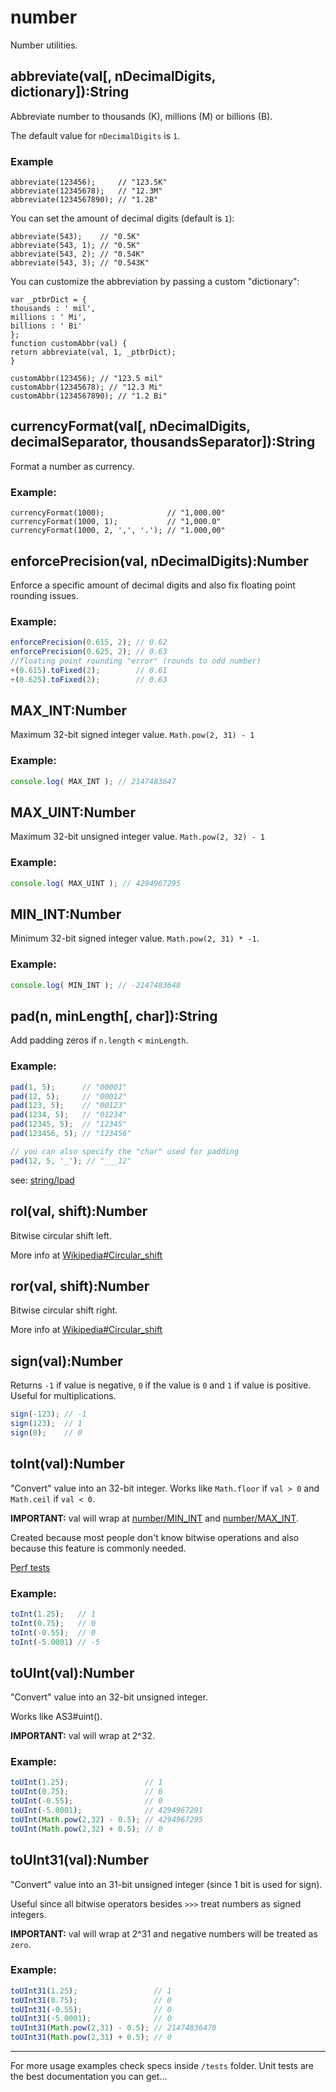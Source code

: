 # number #

Number utilities.


## abbreviate(val[, nDecimalDigits, dictionary]):String

Abbreviate number to thousands (K), millions (M) or billions (B).

The default value for `nDecimalDigits` is `1`.

### Example

    abbreviate(123456);     // "123.5K"
    abbreviate(12345678);   // "12.3M"
    abbreviate(1234567890); // "1.2B"

You can set the amount of decimal digits (default is `1`):

    abbreviate(543);    // "0.5K"
    abbreviate(543, 1); // "0.5K"
    abbreviate(543, 2); // "0.54K"
    abbreviate(543, 3); // "0.543K"

You can customize the abbreviation by passing a custom "dictionary":

    var _ptbrDict = {
	thousands : ' mil',
	millions : ' Mi',
	billions : ' Bi'
    };
    function customAbbr(val) {
	return abbreviate(val, 1, _ptbrDict);
    }

    customAbbr(123456); // "123.5 mil"
    customAbbr(12345678); // "12.3 Mi"
    customAbbr(1234567890); // "1.2 Bi"



## currencyFormat(val[, nDecimalDigits, decimalSeparator, thousandsSeparator]):String

Format a number as currency.

### Example:

    currencyFormat(1000);              // "1,000.00"
    currencyFormat(1000, 1);           // "1,000.0"
    currencyFormat(1000, 2, ',', '.'); // "1.000,00"



## enforcePrecision(val, nDecimalDigits):Number

Enforce a specific amount of decimal digits and also fix floating point
rounding issues.

### Example:

```js
enforcePrecision(0.615, 2); // 0.62
enforcePrecision(0.625, 2); // 0.63
//floating point rounding "error" (rounds to odd number)
+(0.615).toFixed(2);        // 0.61
+(0.625).toFixed(2);        // 0.63
```



## MAX_INT:Number

Maximum 32-bit signed integer value. `Math.pow(2, 31) - 1`

### Example:

```js
console.log( MAX_INT ); // 2147483647
```


## MAX_UINT:Number

Maximum 32-bit unsigned integer value. `Math.pow(2, 32) - 1`

### Example:

```js
console.log( MAX_UINT ); // 4294967295
```


## MIN_INT:Number

Minimum 32-bit signed integer value. `Math.pow(2, 31) * -1`.

### Example:

```js
console.log( MIN_INT ); // -2147483648
```


## pad(n, minLength[, char]):String

Add padding zeros if `n.length` < `minLength`.

### Example:

```js
pad(1, 5);      // "00001"
pad(12, 5);     // "00012"
pad(123, 5);    // "00123"
pad(1234, 5);   // "01234"
pad(12345, 5);  // "12345"
pad(123456, 5); // "123456"

// you can also specify the "char" used for padding
pad(12, 5, '_'); // "___12"
```

see: [string/lpad](./string.html#lpad)



## rol(val, shift):Number

Bitwise circular shift left.

More info at [Wikipedia#Circular_shift](http://en.wikipedia.org/wiki/Circular_shift)



## ror(val, shift):Number

Bitwise circular shift right.

More info at [Wikipedia#Circular_shift](http://en.wikipedia.org/wiki/Circular_shift)



## sign(val):Number

Returns `-1` if value is negative, `0` if the value is `0` and `1` if value is positive. Useful for
multiplications.

```js
sign(-123); // -1
sign(123);  // 1
sign(0);    // 0
```



## toInt(val):Number

"Convert" value into an 32-bit integer.  Works like `Math.floor` if `val > 0` and
`Math.ceil` if `val < 0`.

**IMPORTANT:** val will wrap at [number/MIN_INT](#MIN_INT) and
[number/MAX_INT](#MAX_INT).

Created because most people don't know bitwise operations and also because this
feature is commonly needed.

[Perf tests](http://jsperf.com/vs-vs-parseint-bitwise-operators/7)

### Example:

```js
toInt(1.25);   // 1
toInt(0.75);   // 0
toInt(-0.55);  // 0
toInt(-5.0001) // -5
```



## toUInt(val):Number

"Convert" value into an 32-bit unsigned integer.

Works like AS3#uint().

**IMPORTANT:** val will wrap at 2^32.

### Example:

```js
toUInt(1.25);                 // 1
toUInt(0.75);                 // 0
toUInt(-0.55);                // 0
toUInt(-5.0001);              // 4294967291
toUInt(Math.pow(2,32) - 0.5); // 4294967295
toUInt(Math.pow(2,32) + 0.5); // 0
```


## toUInt31(val):Number

"Convert" value into an 31-bit unsigned integer (since 1 bit is used for sign).

Useful since all bitwise operators besides `>>>` treat numbers as signed
integers.

**IMPORTANT:** val will wrap at 2^31 and negative numbers will be treated as
`zero`.

### Example:

```js
toUInt31(1.25);                 // 1
toUInt31(0.75);                 // 0
toUInt31(-0.55);                // 0
toUInt31(-5.0001);              // 0
toUInt31(Math.pow(2,31) - 0.5); // 21474836470
toUInt31(Math.pow(2,31) + 0.5); // 0
```


-------------------------------------------------------------------------------

For more usage examples check specs inside `/tests` folder. Unit tests are the
best documentation you can get...
